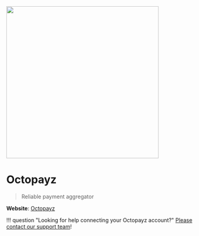 <img src="https://static.openfintech.io/payment_providers/octopayz/logo.png?w=400" width="400px" >

# Octopayz

> Reliable payment aggregator

**Website**: [Octopayz](https://octopayz.com/)

!!! question "Looking for help connecting your Octopayz account?"
    <!--email_off-->[Please contact our support team](mailto:{{custom.support_email}})<!--/email_off-->!